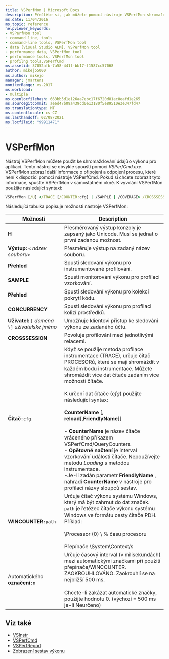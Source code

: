 ```yaml
---
title: VSPerfMon | Microsoft Docs
description: Přečtěte si, jak můžete pomocí nástroje VSPerfMon shromažďovat data o výkonu pro aplikaci. Tento nástroj se obvykle spouští nástrojem VSPerfCmd.exe.
ms.date: 11/04/2016
ms.topic: reference
helpviewer_keywords:
- VSPerfMon tool
- command line, tools
- command-line tools, VSPerfMon tool
- data [Visual Studio ALM], VSPerfMon tool
- performance data, VSPerfMon tool
- performance tools, VSPerfMon tool
- profilng tools,VSPerfCmd
ms.assetid: 37052afb-7a58-441f-bb17-f1587cc57068
author: mikejo5000
ms.author: mikejo
manager: jmartens
monikerRange: vs-2017
ms.workload:
- multiple
ms.openlocfilehash: 663bb5d1e126aa7ebc17f6720d81ac8eafd1e265
ms.sourcegitcommit: ae6d47b09a439cd0e13180f5e89510e3e347fd47
ms.translationtype: MT
ms.contentlocale: cs-CZ
ms.lasthandoff: 02/08/2021
ms.locfileid: "99911471"
---
```

# <a name="vsperfmon"></a>VSPerfMon
Nástroj VSPerfMon můžete použít ke shromažďování údajů o výkonu pro aplikaci. Tento nástroj se obvykle spouští pomocí *VSPerfCmd.exe*. VSPerfMon zobrazí další informace o připojení a odpojení procesu, které není k dispozici pomocí nástroje VSPerfCmd. Pokud si chcete zobrazit tyto informace, spusťte VSPerfMon v samostatném okně. K vyvolání VSPerfMon použijte následující syntaxi:

```cmd
VSPerfMon [/U] </TRACE [/COUNTER:cfg] | /SAMPLE | /COVERAGE> /CROSSSESSION /OUTPUT <file name> [/WINCOUNTER:cfg] [/USER [DOMAIN\]username]
```

 Následující tabulka popisuje možnosti nástroje VSPerfMon:

|Možnosti|Description|
|-------------|-----------------|
|**H**|Přesměrovaný výstup konzoly je zapsaný jako Unicode.  Musí se jednat o první zadanou možnost.|
|**Výstup:** `<` *název souboru*`>`|Přesměruje výstup na zadaný název souboru.|
|**Přehled**|Spustí sledování výkonu pro instrumentované profilování.|
|**SAMPLE**|Spustí monitorování výkonu pro profilaci vzorkování.|
|**Přehled**|Spustí sledování výkonu pro kolekci pokrytí kódu.|
|**CONCURRENCY**|Spustí sledování výkonu pro profilaci kolizí prostředků.|
|**Uživatel:** `[` *doména* `\]` *uživatelské jméno*|Umožňuje klientovi přístup ke sledování výkonu ze zadaného účtu.|
|**CROSSSESSION**|Povoluje profilování mezi jednotlivými relacemi.|
|**Čítač**`:cfg`|Když se použije metoda profilace instrumentace (TRACE), určuje čítač PROCESORů, které se mají shromáždit v každém bodu instrumentace. Můžete shromáždit více dat čítače zadáním více možností čítače.<br /><br /> K určení dat čítače (*cfg*) použijte následující syntax:<br /><br /> **CounterName** [**, reload**[,**FriendlyName**]]<br /><br /> -   **CounterName** je název čítače vráceného příkazem VSPerfCmd/QueryCounters.<br />-   **Opětovné načtení** je interval vzorkování události čítače. Nepoužívejte metodu *Loading* s metodou instrumentace.<br />-Je-li zadán parametr **FriendlyName** , nahradí **CounterName** v nástroje pro profilaci názvy sloupců sestav.|
|**WINCOUNTER**`:path`|Určuje čítač výkonu systému Windows, který má být zahrnut do dat značek. `path` je řetězec čítače výkonu systému Windows ve formátu cesty čítače PDH. Příklad:<br /><br /> \Processor (0) \\ % času procesoru<br /><br /> Přepínače \System\Context/s|
|Automatického **označení**`:n`|Určuje časový interval (v milisekundách) mezi automatickými značkami při použití přepínače/WINCOUNTER. ZAOKROUHLOVÁNO. Zaokrouhlí se na nejbližší 500 ms.<br /><br /> Chcete-li zakázat automatické značky, použijte hodnotu 0. (výchozí = 500 ms je-li Neurčeno)|

## <a name="see-also"></a>Viz také
- [VSInstr](../profiling/vsinstr.md)
- [VSPerfCmd](../profiling/vsperfcmd.md)
- [VSPerfReport](../profiling/vsperfreport.md)
- [Zobrazení sestav výkonu](../profiling/performance-report-views.md)
